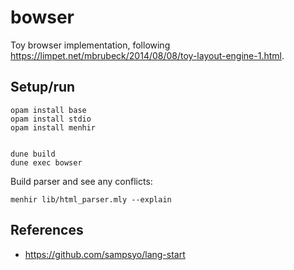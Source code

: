 # bowser

Toy browser implementation, following https://limpet.net/mbrubeck/2014/08/08/toy-layout-engine-1.html.

## Setup/run

```
opam install base
opam install stdio
opam install menhir


dune build
dune exec bowser
```

Build parser and see any conflicts:
```
menhir lib/html_parser.mly --explain
```

## References
- https://github.com/sampsyo/lang-start